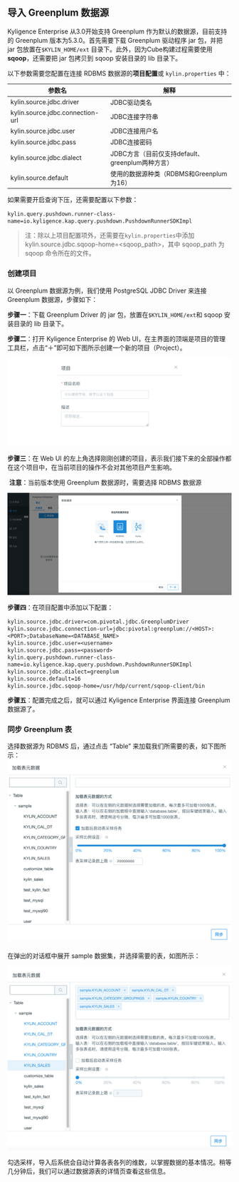 ## 导入 Greenplum 数据源

Kyligence Enterprise 从3.0开始支持 Greenplum 作为默认的数据源，目前支持的 Greenplum 版本为5.3.0。首先需要下载 Greenplum 驱动程序 jar 包，并把 jar 包放置在`$KYLIN_HOME/ext` 目录下。此外，因为Cube构建过程需要使用 **sqoop**，还需要把 jar 包拷贝到 sqoop 安装目录的 lib 目录下。

以下参数需要您配置在连接 RDBMS 数据源的**项目配置**或 `kylin.properties` 中：

| 参数名                           | 解释                                             |
| -------------------------------- | ------------------------------------------------ |
| kylin.source.jdbc.driver         | JDBC驱动类名                                     |
| kylin.source.jdbc.connection-url | JDBC连接字符串                                   |
| kylin.source.jdbc.user           | JDBC连接用户名                                   |
| kylin.source.jdbc.pass           | JDBC连接密码                                     |
| kylin.source.jdbc.dialect        | JDBC方言（目前仅支持default、greenplum两种方言） |
| kylin.source.default             | 使用的数据源种类（RDBMS和Greenplum为16）         |

如果需要开启查询下压，还需要配置以下参数：

```properties
kylin.query.pushdown.runner-class-name=io.kyligence.kap.query.pushdown.PushdownRunnerSDKImpl
```

> 注：除以上项目配置项外，还需要在`kylin.properties`中添加 kylin.source.jdbc.sqoop-home=<sqoop_path>，其中 sqoop_path 为 sqoop 命令所在的文件。



### 创建项目

以 Greenplum 数据源为例，我们使用 PostgreSQL JDBC Driver 来连接 Greenplum 数据源，步骤如下：

**步骤一**：下载 Greenplum Driver 的 jar 包，放置在`$KYLIN_HOME/ext`和 sqoop 安装目录的 lib 目录下。

**步骤二**：打开 Kyligence Enterprise 的 Web UI，在主界面的顶端是项目的管理工具栏，点击“＋”即可如下图所示创建一个新的项目（Project）。 

![新建项目](../images/create_project.png)

**步骤三**：在 Web UI 的左上角选择刚刚创建的项目，表示我们接下来的全部操作都在这个项目中，在当前项目的操作不会对其他项目产生影响。 

​    **注意**：当前版本使用 Greenplum 数据源时，需要选择 RDBMS 数据源

![选择RDBMS数据源](../images/rdbms_import_select_source.png)

**步骤四**：在项目配置中添加以下配置：

```properties
kylin.source.jdbc.driver=com.pivotal.jdbc.GreenplumDriver
kylin.source.jdbc.connection-url=jdbc:pivotal:greenplum://<HOST>:<PORT>;DatabaseName=<DATABASE_NAME>
kylin.source.jdbc.user=<username>
kylin.source.jdbc.pass=<password>
kylin.query.pushdown.runner-class-name=io.kyligence.kap.query.pushdown.PushdownRunnerSDKImpl
kylin.source.jdbc.dialect=greenplum
kylin.source.default=16
kylin.source.jdbc.sqoop-home=/usr/hdp/current/sqoop-client/bin
```

**步骤五**：配置完成之后，就可以通过 Kyligence Enterprise 界面连接 Greenplum 数据源了。



### 同步 Greenplum 表

选择数据源为 RDBMS 后，通过点击 “Table” 来加载我们所需要的表，如下图所示：![加载表元数据](../images/rdbms_import_tables.png)

在弹出的对话框中展开 sample 数据集，并选择需要的表，如图所示：

![加载表并采样](../images/rdbms_import_select_table.png)

勾选采样，导入后系统会自动计算各表各列的维数，以掌握数据的基本情况。稍等几分钟后，我们可以通过数据源表的详情页查看这些信息。
